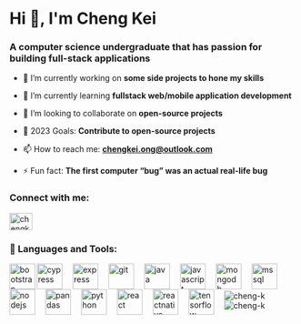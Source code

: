 <h1 align="left">Hi 👋, I'm Cheng Kei</h1>
<h3 align="left">A computer science undergraduate that has passion for building full-stack applications</h3>

- 🔭 I’m currently working on **some side projects to hone my skills**

- 🌱 I’m currently learning **fullstack web/mobile application development**

- 👯 I’m looking to collaborate on **open-source projects**

- 🥅 2023 Goals: **Contribute to open-source projects**

- 📫 How to reach me: **chengkei.ong@outlook.com**

- ⚡ Fun fact: **The first computer “bug” was an actual real-life bug**

<h3 align="left"> Connect with me:</h3>
<p align="left">
<a href="https://linkedin.com/in/chengkei-ong" target="blank"><img align="center" src="https://raw.githubusercontent.com/rahuldkjain/github-profile-readme-generator/master/src/images/icons/Social/linked-in-alt.svg" alt="chengkei-ong" height="30" width="40" /></a>
</p>

### 🧰 Languages and Tools:

<a href="https://getbootstrap.com" target="_blank" rel="noreferrer" >
  <img src="https://cdn.jsdelivr.net/gh/devicons/devicon/icons/bootstrap/bootstrap-original-wordmark.svg" alt="bootstrap" width="45" height="45" align="left"/> 
</a>
<a href="https://www.cypress.io" target="_blank" rel="noreferrer"> 
  <img src="https://raw.githubusercontent.com/cypress-io/cypress-icons/master/src/logo/cypress-io-logo-round-flat.svg" alt="cypress" width="45" height="45" align="left" style="padding-right:15px;"/>
</a> 
<a href="https://expressjs.com" target="_blank" rel="noreferrer"> 
  
<img src="https://cdn.jsdelivr.net/gh/devicons/devicon/icons/express/express-original-wordmark.svg"
    alt="express" width="45" height="45" align="left" style="padding-right:15px;"/> 
</a>
<a href="https://git-scm.com/" target="_blank" rel="noreferrer"> 
  <img src="https://cdn.jsdelivr.net/gh/devicons/devicon/icons/git/git-plain-wordmark.svg" alt="git" width="45" height="45" align="left" style="padding-right:15px;"/> 
</a>
<a href="https://www.java.com" target="_blank" rel="noreferrer"> 
  <img src="https://cdn.jsdelivr.net/gh/devicons/devicon/icons/java/java-original-wordmark.svg" alt="java" width="45" height="45" align="left" style="padding-right:15px;"/> 
</a>
<a href="https://developer.mozilla.org/en-US/docs/Web/JavaScript" target="_blank" rel="noreferrer"> 
  <img src="https://cdn.jsdelivr.net/gh/devicons/devicon/icons/javascript/javascript-original.svg" alt="javascript" width="45" height="45" align="left" style="padding-right:15px;"/> 
</a>
<a href="https://www.mongodb.com/" target="_blank" rel="noreferrer"> 
  <img src="https://cdn.jsdelivr.net/gh/devicons/devicon/icons/mongodb/mongodb-plain-wordmark.svg" alt="mongodb" width="45" height="45" align="left" style="padding-right:15px;"/> 
</a>
<a href="https://www.microsoft.com/en-us/sql-server" target="_blank" rel="noreferrer"> 
  <img src="https://cdn.jsdelivr.net/gh/devicons/devicon/icons/microsoftsqlserver/microsoftsqlserver-plain-wordmark.svg" alt="mssql" width="45" height="45" align="left" style="padding-right:15px;"/> </a>
<a href="https://nodejs.org" target="_blank" rel="noreferrer"> 
  <img src="https://cdn.jsdelivr.net/gh/devicons/devicon/icons/nodejs/nodejs-plain-wordmark.svg" alt="nodejs" width="45" height="45" align="left" style="padding-right:15px;"/> </a>
<a href="https://pandas.pydata.org/" target="_blank" rel="noreferrer"> 
  <img src="https://cdn.jsdelivr.net/gh/devicons/devicon/icons/pandas/pandas-original-wordmark.svg" alt="pandas" width="45" height="45" align="left" style="padding-right:15px;"/> </a>
<a href="https://www.python.org" target="_blank" rel="noreferrer"> 
  <img src="https://cdn.jsdelivr.net/gh/devicons/devicon/icons/python/python-original-wordmark.svg" alt="python" width="45" height="45" align="left" style="padding-right:15px;"/> </a>
<a href="https://reactjs.org/" target="_blank" rel="noreferrer"> 
  <img src="https://cdn.jsdelivr.net/gh/devicons/devicon/icons/react/react-original-wordmark.svg" alt="react" width="45" height="45" align="left" style="padding-right:15px;"/> </a>
<a href="https://reactnative.dev/" target="_blank" rel="noreferrer"> 
  <img src="https://reactnative.dev/img/header_logo.svg" alt="reactnative" width="45" height="45" align="left" style="padding-right:15px;"/> </a>
<a href="https://www.tensorflow.org" target="_blank" rel="noreferrer"> 
  <img src="https://www.vectorlogo.zone/logos/tensorflow/tensorflow-icon.svg" alt="tensorflow" width="45" height="45" align="left" style="padding-right:15px;"/> </a>
<br/>
<br/>
<div>
<img align="left" src="https://github-readme-stats.vercel.app/api/top-langs?username=cheng-k&show_icons=true&theme=ayu-mirage&locale=en&layout=compact" alt="cheng-k" />
<img align="left" src="https://github-readme-stats.vercel.app/api?username=cheng-k&show_icons=true&theme=ayu-mirage&locale=en" alt="cheng-k" />
</div>
